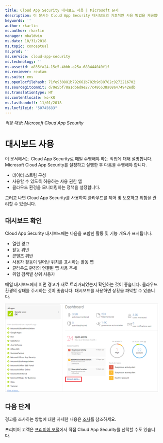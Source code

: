 ```yaml
---
title: Cloud App Security 대시보드 사용 | Microsoft 문서
description: 이 문서는 Cloud App Security 대시보드의 기초적인 사용 방법을 제공합니다.
keywords: ''
author: rkarlin
ms.author: rkarlin
manager: mbaldwin
ms.date: 10/31/2018
ms.topic: conceptual
ms.prod: ''
ms.service: cloud-app-security
ms.technology: ''
ms.assetid: a835fa24-15c5-4bbb-a25a-688444040f1f
ms.reviewer: reutam
ms.suite: ems
ms.openlocfilehash: 71fe930881b792661b782b9d88782c9272216702
ms.sourcegitcommit: d70e5bf78a1db6d9e277c486638a08a474942edb
ms.translationtype: HT
ms.contentlocale: ko-KR
ms.lasthandoff: 11/01/2018
ms.locfileid: "50745683"
---
```

*적용 대상: Microsoft Cloud App Security*

# <a name="working-with-the-dashboard"></a>대시보드 사용
이 문서에서는 Cloud App Security로 매일 수행해야 하는 작업에 대해 설명합니다.  Microsoft Cloud App Security를 설정하고 실행한 후 다음을 수행해야 합니다.

- 데이터 스트림 구성
- 사용할 수 있도록 허용하는 사용 권한 앱 
- 클라우드 환경을 모니터링하는 정책을 설정합니다. 

그러고 나면 Cloud App Security를 사용하여 클라우드를 제어 및 보호하고 위험을 관리할 수 있습니다.  



## <a name="check-the-dashboard"></a>대시보드 확인  
Cloud App Security 대시보드에는 다음을 포함한 활동 및 기능 개요가 표시됩니다.

- 열린 경고
- 활동 위반
- 콘텐츠 위반
- 사용자 활동이 일어난 위치를 표시하는 활동 맵
- 클라우드 환경의 연결된 앱 사용 추세
- 위협 검색별 상위 사용자

매일 대시보드에서 어떤 경고가 새로 트리거되었는지 확인하는 것이 좋습니다. 클라우드 환경의 상태를 주시하는 것이 좋습니다. 대시보드를 사용하면 상황을 파악할 수 있습니다.  

![Cloud App Security 대시보드](./media/dashboard.png "대시보드")  


## <a name="next-steps"></a>다음 단계  
경고를 조사하는 방법에 대한 자세한 내용은 [조사](investigate.md)를 참조하세요.  

프리미어 고객은 [프리미어 포털](https://premier.microsoft.com/)에서 직접 Cloud App Security를 선택할 수도 있습니다.  

